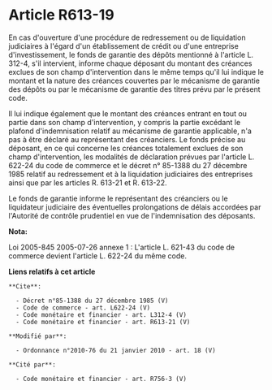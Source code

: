 # Article R613-19

En cas d'ouverture d'une procédure de redressement ou de liquidation judiciaires à l'égard d'un établissement de crédit ou
d'une entreprise d'investissement, le fonds de garantie des dépôts mentionné à l'article L. 312-4, s'il intervient, informe
chaque déposant du montant des créances exclues de son champ d'intervention dans le même temps qu'il lui indique le montant
et la nature des créances couvertes par le mécanisme de garantie des dépôts ou par le mécanisme de garantie des titres prévu
par le présent code. 

Il lui indique également que le montant des créances entrant en tout ou partie dans son champ d'intervention, y compris la
partie excédant le plafond d'indemnisation relatif au mécanisme de garantie applicable, n'a pas à être déclaré au
représentant des créanciers. Le fonds précise au déposant, en ce qui concerne les créances totalement exclues de son champ
d'intervention, les modalités de déclaration prévues par l'article L. 622-24 du code de commerce et le décret n° 85-1388 du
27 décembre 1985 relatif au redressement et à la liquidation judiciaires des entreprises ainsi que par les articles R. 613-21
et R. 613-22.

Le fonds de garantie informe le représentant des créanciers ou le liquidateur judiciaire des éventuelles prolongations de
délais accordées par l'Autorité de contrôle prudentiel en vue de l'indemnisation des déposants.

**Nota:**

Loi 2005-845 2005-07-26 annexe 1 : L'article L. 621-43 du code de commerce devient l'article L. 622-24 du même code.

**Liens relatifs à cet article**

	**Cite**:

	  - Décret n°85-1388 du 27 décembre 1985 (V)
	  - Code de commerce - art. L622-24 (V)
	  - Code monétaire et financier - art. L312-4 (V)
	  - Code monétaire et financier - art. R613-21 (V)

	**Modifié par**:

	  - Ordonnance n°2010-76 du 21 janvier 2010 - art. 18 (V)

	**Cité par**:

	  - Code monétaire et financier - art. R756-3 (V)
